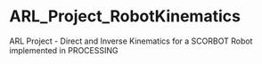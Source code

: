 # ARL_Project_RobotKinematics
ARL Project - Direct and Inverse Kinematics for a SCORBOT Robot implemented in PROCESSING
